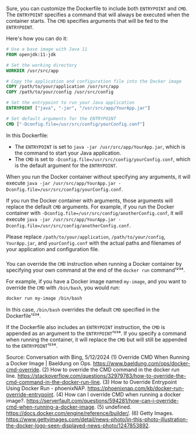 Sure, you can customize the Dockerfile to include both `ENTRYPOINT` and `CMD`. The `ENTRYPOINT` specifies a command that will always be executed when the container starts. The `CMD` specifies arguments that will be fed to the `ENTRYPOINT`.

Here's how you can do it:

```Dockerfile
# Use a base image with Java 11
FROM openjdk:11-jdk

# Set the working directory
WORKDIR /usr/src/app

# Copy the application and configuration file into the Docker image
COPY /path/to/your/application /usr/src/app
COPY /path/to/your/config /usr/src/config

# Set the entrypoint to run your Java application
ENTRYPOINT ["java", "-jar", "/usr/src/app/YourApp.jar"]

# Set default arguments for the ENTRYPOINT
CMD ["-Dconfig.file=/usr/src/config/yourConfig.conf"]
```

In this Dockerfile:

- The `ENTRYPOINT` is set to `java -jar /usr/src/app/YourApp.jar`, which is the command to start your Java application.
- The `CMD` is set to `-Dconfig.file=/usr/src/config/yourConfig.conf`, which is the default argument for the `ENTRYPOINT`.

When you run the Docker container without specifying any arguments, it will execute `java -jar /usr/src/app/YourApp.jar -Dconfig.file=/usr/src/config/yourConfig.conf`.

If you run the Docker container with arguments, those arguments will replace the default `CMD` arguments. For example, if you run the Docker container with `-Dconfig.file=/usr/src/config/anotherConfig.conf`, it will execute `java -jar /usr/src/app/YourApp.jar -Dconfig.file=/usr/src/config/anotherConfig.conf`.

Please replace `/path/to/your/application`, `/path/to/your/config`, `YourApp.jar`, and `yourConfig.conf` with the actual paths and filenames of your application and configuration file.

#####

You can override the `CMD` instruction when running a Docker container by specifying your own command at the end of the `docker run` command¹²³⁴.

For example, if you have a Docker image named `my-image`, and you want to override the `CMD` with `/bin/bash`, you would run:

```bash
docker run my-image /bin/bash
```

In this case, `/bin/bash` overrides the default `CMD` specified in the Dockerfile¹²³⁴.

If the Dockerfile also includes an `ENTRYPOINT` instruction, the `CMD` is appended as an argument to the `ENTRYPOINT`¹²³⁴. If you specify a command when running the container, it will replace the `CMD` but will still be appended to the `ENTRYPOINT`¹²³⁴.


Source: Conversation with Bing, 5/12/2024
(1) Override CMD When Running a Docker Image | Baeldung on Ops. https://www.baeldung.com/ops/docker-cmd-override.
(2) How to override the CMD command in the docker run line. https://stackoverflow.com/questions/32979783/how-to-override-the-cmd-command-in-the-docker-run-line.
(3) How to Override Entrypoint Using Docker Run - phoenixNAP. https://phoenixnap.com/kb/docker-run-override-entrypoint.
(4) How can I override CMD when running a docker image?. https://serverfault.com/questions/594281/how-can-i-override-cmd-when-running-a-docker-image.
(5) undefined. https://docs.docker.com/engine/reference/builder/.
(6) Getty Images. https://www.gettyimages.com/detail/news-photo/in-this-photo-illustration-the-docker-logo-seen-displayed-news-photo/1247853892.